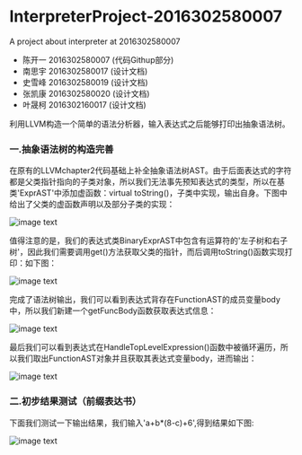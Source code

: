 # InterpreterProject-2016302580007
A project about interpreter at 2016302580007
* 陈开一 2016302580007 (代码Githup部分)
* 南思宇 2016302580017 (设计文档)
* 史雪峰 2016302580019 (设计文档)
* 张凯康 2016302580020 (设计文档)
* 叶晟柯 2016302160017 (设计文档)

利用LLVM构造一个简单的语法分析器，输入表达式之后能够打印出抽象语法树。

### 一.抽象语法树的构造完善
在原有的LLVMchapter2代码基础上补全抽象语法树AST。由于后面表达式的字符都是父类指针指向的子类对象，所以我们无法事先预知表达式的类型，所以在基类'ExprAST'中添加虚函数：virtual toString()，子类中实现，输出自身。下图中给出了父类的虚函数声明以及部分子类的实现： 

![image text](https://github.com/Bluchris/Expression-2016302580007/blob/master/virtual%20method.png)

值得注意的是，我们的表达式类BinaryExprAST中包含有运算符的'左子树和右子树'，因此我们需要调用get()方法获取父类的指针，而后调用toString()函数实现打印：如下图：

![image text](https://github.com/Bluchris/Expression-2016302580007/blob/master/binary%20method.png)

完成了语法树输出，我们可以看到表达式背存在FunctionAST的成员变量body中，所以我们新建一个getFuncBody函数获取表达式信息：

![image text](https://github.com/Bluchris/Expression-2016302580007/blob/master/getFuncBody.png)

最后我们可以看到表达式在HandleTopLevelExpression()函数中被循环遍历，所以我们取出FunctionAST对象并且获取其表达式变量body，进而输出：

![image text](https://github.com/Bluchris/Expression-2016302580007/blob/master/toPrint.png)


### 二.初步结果测试（前缀表达书）
下面我们测试一下输出结果，我们输入'a+b*(8-c)+6',得到结果如下图:

![image text](https://github.com/Bluchris/Expression-2016302580007/blob/master/PrefixExpression.png)
